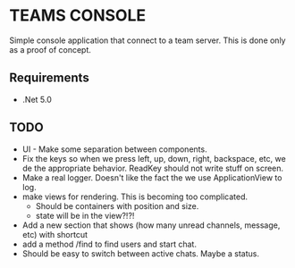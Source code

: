 ﻿# TEAMS CONSOLE

Simple console application that connect to a team server. This is done only as a proof of concept.

## Requirements

* .Net 5.0

## TODO

* UI - Make some separation between components.
* Fix the keys so when we press left, up, down, right, backspace, etc, we de the appropriate behavior. ReadKey should not write stuff on screen.
* Make a real logger. Doesn't like the fact the we use ApplicationView to log.
* make views for rendering. This is becoming too complicated. 
    * Should be containers with position and size.
    * state will be in the view?!?!
* Add a new section that shows (how many unread channels, message, etc) with shortcut
* add a method /find to find users and start chat.
* Should be easy to switch between active chats. Maybe a status.